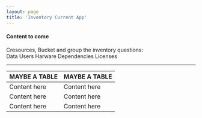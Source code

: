 ```yaml
---
layout: page
title: 'Inventory Current App'
---
```


#### Content to come

Cresources, Bucket and group the inventory questions:<br>
Data
Users
Harware
Dependencies
Licenses

- - -

| MAYBE A TABLE    | MAYBE A TABLE |
| ---------------- | ------------- |
| Content here     | Content here  |
| Content here     | Content here  |
| Content here     | Content here  |



